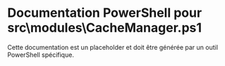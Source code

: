 # Documentation PowerShell pour src\modules\CacheManager.ps1

Cette documentation est un placeholder et doit être générée par un outil PowerShell spécifique.
